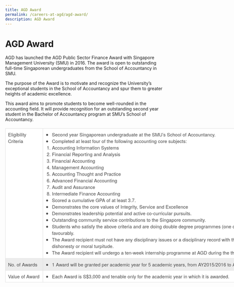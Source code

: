 ```yaml
---
title: AGD Award
permalink: /careers-at-agd/agd-award/
description: AGD Award
---
```

AGD Award
=========

AGD has launched the AGD Public Sector Finance Award with Singapore Management University (SMU) in 2016. The award is open to outstanding full-time Singaporean undergraduates from the School of Accountancy in SMU.

The purpose of the Award is to motivate and recognize the University’s exceptional students in the School of Accountancy and spur them to greater heights of academic excellence.

This award aims to promote students to become well-rounded in the accounting field. It will provide recognition for an outstanding second year student in the Bachelor of Accountancy program at SMU’s School of Accountancy.

<table style="box-sizing: border-box; border-collapse: collapse; border-spacing: 0px; width: 1100px; margin-top: 20px; margin-bottom: 20px; color: rgb(72, 72, 72); font-family: &quot;Helvetica Neue&quot;, Helvetica, Arial, &quot;sans-serif&quot;; font-size: 15px; font-style: normal; font-variant-ligatures: normal; font-variant-caps: normal; font-weight: 400; letter-spacing: normal; orphans: 2; text-align: left; text-transform: none; white-space: normal; widows: 2; word-spacing: 0px; -webkit-text-stroke-width: 0px; background-color: rgb(255, 255, 255); text-decoration-thickness: initial; text-decoration-style: initial; text-decoration-color: initial;"><tbody style="box-sizing: border-box;"><tr style="box-sizing: border-box;"><td style="box-sizing: border-box; padding: 8px; text-align: left; vertical-align: top; border: 1px solid rgb(221, 221, 221);">Eligibility Criteria</td><td style="box-sizing: border-box; padding: 8px; text-align: left; vertical-align: top; border: 1px solid rgb(221, 221, 221);"><ul style="box-sizing: border-box; margin: 0px; padding: 0px 0px 0px 20px;"><li style="box-sizing: border-box; margin: 0px; padding: 0px;">Second year Singaporean undergraduate at the SMU’s School of Accountancy.</li><li style="box-sizing: border-box; margin: 0px; padding: 0px;">Completed at least four of the following accounting core subjects:<ol style="box-sizing: border-box; margin: 0px; padding: 0px;"><li style="box-sizing: border-box; margin: 0px; padding: 0px;">Accounting Information Systems</li><li style="box-sizing: border-box; margin: 0px; padding: 0px;">Financial Reporting and Analysis</li><li style="box-sizing: border-box; margin: 0px; padding: 0px;">Financial Accounting</li><li style="box-sizing: border-box; margin: 0px; padding: 0px;">Management Accounting</li><li style="box-sizing: border-box; margin: 0px; padding: 0px;">Accounting Thought and Practice</li><li style="box-sizing: border-box; margin: 0px; padding: 0px;">Advanced Financial Accounting</li><li style="box-sizing: border-box; margin: 0px; padding: 0px;">Audit and Assurance</li><li style="box-sizing: border-box; margin: 0px; padding: 0px;">Intermediate Finance Accounting</li></ol></li><li style="box-sizing: border-box; margin: 0px; padding: 0px;">Scored a cumulative GPA of at least 3.7.</li><li style="box-sizing: border-box; margin: 0px; padding: 0px;">Demonstrates the core values of Integrity, Service and Excellence</li><li style="box-sizing: border-box; margin: 0px; padding: 0px;">Demonstrates leadership potential and active co-curricular pursuits.</li><li style="box-sizing: border-box; margin: 0px; padding: 0px;">Outstanding community service contributions to the Singapore community.</li><li style="box-sizing: border-box; margin: 0px; padding: 0px;">Students who satisfy the above criteria and are doing double degree programmes (one of which must be Accountancy) will be considered favourably.</li><li style="box-sizing: border-box; margin: 0px; padding: 0px;">The Award recipient must not have any disciplinary issues or a disciplinary record with the University in respect of behavior involving dishonesty or moral turpitude.</li><li style="box-sizing: border-box; margin: 0px; padding: 0px;">The Award recipient will undergo a ten-week internship programme at AGD during the third year of the undergraduate study.</li></ul></td></tr><tr style="box-sizing: border-box; background-color: rgb(236, 236, 236);"><td style="box-sizing: border-box; padding: 8px; text-align: left; vertical-align: top; border: 1px solid rgb(221, 221, 221);">No. of Awards</td><td style="box-sizing: border-box; padding: 8px; text-align: left; vertical-align: top; border: 1px solid rgb(221, 221, 221);"><ul style="box-sizing: border-box; margin: 0px; padding: 0px 0px 0px 20px;"><li style="box-sizing: border-box; margin: 0px; padding: 0px;">1 Award will be granted per academic year for 5 academic years, from AY2015/2016 to AY2019/2020.</li></ul></td></tr><tr style="box-sizing: border-box;"><td style="box-sizing: border-box; padding: 8px; text-align: left; vertical-align: top; border: 1px solid rgb(221, 221, 221);">Value of Award</td><td style="box-sizing: border-box; padding: 8px; text-align: left; vertical-align: top; border: 1px solid rgb(221, 221, 221);"><ul style="box-sizing: border-box; margin: 0px; padding: 0px 0px 0px 20px;"><li style="box-sizing: border-box; margin: 0px; padding: 0px;">Each Award is S$3,000 and tenable only for the academic year in which it is awarded.</li></ul></td></tr></tbody></table>